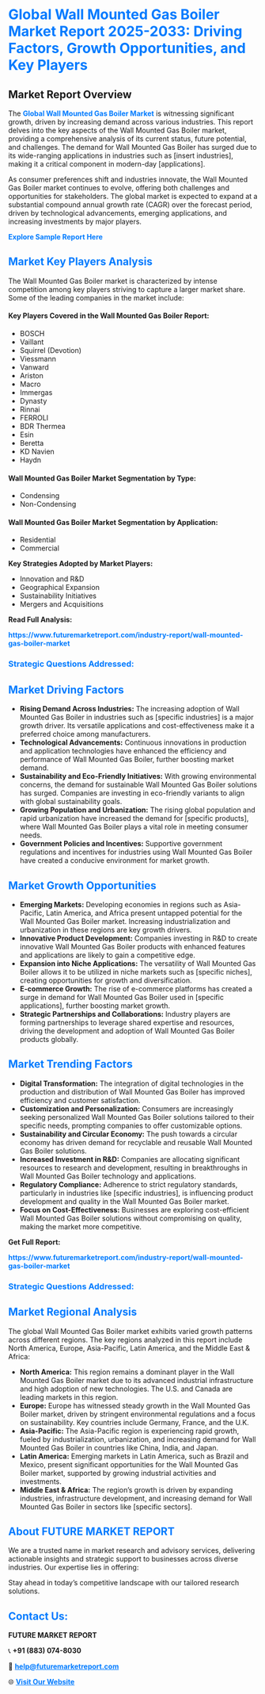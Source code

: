 <h1 style="color: #007BFF;">Global Wall Mounted Gas Boiler Market Report 2025-2033: Driving Factors, Growth Opportunities, and Key Players</h1>

<section id="overview">
<h2>Market Report Overview</h2>
<p>The <a href="https://www.futuremarketreport.com/industry-report/wall-mounted-gas-boiler-market" style="color: #007BFF; text-decoration: none;"><strong>Global Wall Mounted Gas Boiler Market</strong></a> is witnessing significant growth, driven by increasing demand across various industries. This report delves into the key aspects of the Wall Mounted Gas Boiler market, providing a comprehensive analysis of its current status, future potential, and challenges. The demand for Wall Mounted Gas Boiler has surged due to its wide-ranging applications in industries such as [insert industries], making it a critical component in modern-day [applications].</p>
<p>As consumer preferences shift and industries innovate, the Wall Mounted Gas Boiler market continues to evolve, offering both challenges and opportunities for stakeholders. The global market is expected to expand at a substantial compound annual growth rate (CAGR) over the forecast period, driven by technological advancements, emerging applications, and increasing investments by major players.</p>
</section>

<section id="overview">
<p><a href="https://www.futuremarketreport.com/request-sample/reportId=106234" style="color: #007BFF; text-decoration: none;"><strong>Explore Sample Report Here</strong></a></p>
</section>

<section id="key-players">
<h2 style="color: #007BFF;">Market Key Players Analysis</h2>
<p>The Wall Mounted Gas Boiler market is characterized by intense competition among key players striving to capture a larger market share. Some of the leading companies in the market include:</p>
<h4>Key Players Covered in the Wall Mounted Gas Boiler Report:</h4>
<ul><li>BOSCH</li><li>Vaillant</li><li>Squirrel (Devotion)</li><li>Viessmann</li><li>Vanward</li><li>Ariston</li><li>Macro</li><li>Immergas</li><li>Dynasty</li><li>Rinnai</li><li>FERROLI</li><li>BDR Thermea</li><li>Esin</li><li>Beretta</li><li>KD Navien</li><li>Haydn</li></ul>
<h4>Wall Mounted Gas Boiler Market Segmentation by Type:</h4>
<ul><li>Condensing</li><li>Non-Condensing</li></ul>

<h4>Wall Mounted Gas Boiler Market Segmentation by Application:</h4>
<ul><li>Residential</li><li>Commercial</li></ul>
<p><strong>Key Strategies Adopted by Market Players:</strong></p>
<ul>
<li>Innovation and R&D</li>
<li>Geographical Expansion</li>
<li>Sustainability Initiatives</li>
<li>Mergers and Acquisitions</li>
</ul>
</section>

<section>
<p><strong>Read Full Analysis: </strong></p><a href="https://www.futuremarketreport.com/industry-report/wall-mounted-gas-boiler-market" style="color: #007BFF; text-decoration: none;"><strong>https://www.futuremarketreport.com/industry-report/wall-mounted-gas-boiler-market</strong></a>
<h3 style="color: #007BFF;">Strategic Questions Addressed:</h3>
</section>

<section id="driving-factors">
<h2 style="color: #007BFF;">Market Driving Factors</h2>
<ul>
<li><strong>Rising Demand Across Industries:</strong> The increasing adoption of Wall Mounted Gas Boiler in industries such as [specific industries] is a major growth driver. Its versatile applications and cost-effectiveness make it a preferred choice among manufacturers.</li>
<li><strong>Technological Advancements:</strong> Continuous innovations in production and application technologies have enhanced the efficiency and performance of Wall Mounted Gas Boiler, further boosting market demand.</li>
<li><strong>Sustainability and Eco-Friendly Initiatives:</strong> With growing environmental concerns, the demand for sustainable Wall Mounted Gas Boiler solutions has surged. Companies are investing in eco-friendly variants to align with global sustainability goals.</li>
<li><strong>Growing Population and Urbanization:</strong> The rising global population and rapid urbanization have increased the demand for [specific products], where Wall Mounted Gas Boiler plays a vital role in meeting consumer needs.</li>
<li><strong>Government Policies and Incentives:</strong> Supportive government regulations and incentives for industries using Wall Mounted Gas Boiler have created a conducive environment for market growth.</li>
</ul>
</section>

<section id="growth-opportunities">
<h2 style="color: #007BFF;">Market Growth Opportunities</h2>
<ul>
<li><strong>Emerging Markets:</strong> Developing economies in regions such as Asia-Pacific, Latin America, and Africa present untapped potential for the Wall Mounted Gas Boiler market. Increasing industrialization and urbanization in these regions are key growth drivers.</li>
<li><strong>Innovative Product Development:</strong> Companies investing in R&D to create innovative Wall Mounted Gas Boiler products with enhanced features and applications are likely to gain a competitive edge.</li>
<li><strong>Expansion into Niche Applications:</strong> The versatility of Wall Mounted Gas Boiler allows it to be utilized in niche markets such as [specific niches], creating opportunities for growth and diversification.</li>
<li><strong>E-commerce Growth:</strong> The rise of e-commerce platforms has created a surge in demand for Wall Mounted Gas Boiler used in [specific applications], further boosting market growth.</li>
<li><strong>Strategic Partnerships and Collaborations:</strong> Industry players are forming partnerships to leverage shared expertise and resources, driving the development and adoption of Wall Mounted Gas Boiler products globally.</li>
</ul>
</section>

<section id="trending-factors">
<h2 style="color: #007BFF;">Market Trending Factors</h2>
<ul>
<li><strong>Digital Transformation:</strong> The integration of digital technologies in the production and distribution of Wall Mounted Gas Boiler has improved efficiency and customer satisfaction.</li>
<li><strong>Customization and Personalization:</strong> Consumers are increasingly seeking personalized Wall Mounted Gas Boiler solutions tailored to their specific needs, prompting companies to offer customizable options.</li>
<li><strong>Sustainability and Circular Economy:</strong> The push towards a circular economy has driven demand for recyclable and reusable Wall Mounted Gas Boiler solutions.</li>
<li><strong>Increased Investment in R&D:</strong> Companies are allocating significant resources to research and development, resulting in breakthroughs in Wall Mounted Gas Boiler technology and applications.</li>
<li><strong>Regulatory Compliance:</strong> Adherence to strict regulatory standards, particularly in industries like [specific industries], is influencing product development and quality in the Wall Mounted Gas Boiler market.</li>
<li><strong>Focus on Cost-Effectiveness:</strong> Businesses are exploring cost-efficient Wall Mounted Gas Boiler solutions without compromising on quality, making the market more competitive.</li>
</ul>
</section>

<section>
<p><strong>Get Full Report: </strong></p><a href="https://www.futuremarketreport.com/industry-report/wall-mounted-gas-boiler-market" style="color: #007BFF; text-decoration: none;"><strong>https://www.futuremarketreport.com/industry-report/wall-mounted-gas-boiler-market</strong></a>
<h3 style="color: #007BFF;">Strategic Questions Addressed:</h3>
</section>


<section id="regional-analysis">
<h2 style="color: #007BFF;">Market Regional Analysis</h2>
<p>The global Wall Mounted Gas Boiler market exhibits varied growth patterns across different regions. The key regions analyzed in this report include North America, Europe, Asia-Pacific, Latin America, and the Middle East & Africa:</p>
<ul>
<li><strong>North America:</strong> This region remains a dominant player in the Wall Mounted Gas Boiler market due to its advanced industrial infrastructure and high adoption of new technologies. The U.S. and Canada are leading markets in this region.</li>
<li><strong>Europe:</strong> Europe has witnessed steady growth in the Wall Mounted Gas Boiler market, driven by stringent environmental regulations and a focus on sustainability. Key countries include Germany, France, and the U.K.</li>
<li><strong>Asia-Pacific:</strong> The Asia-Pacific region is experiencing rapid growth, fueled by industrialization, urbanization, and increasing demand for Wall Mounted Gas Boiler in countries like China, India, and Japan.</li>
<li><strong>Latin America:</strong> Emerging markets in Latin America, such as Brazil and Mexico, present significant opportunities for the Wall Mounted Gas Boiler market, supported by growing industrial activities and investments.</li>
<li><strong>Middle East & Africa:</strong> The region’s growth is driven by expanding industries, infrastructure development, and increasing demand for Wall Mounted Gas Boiler in sectors like [specific sectors].</li>
</ul>
</section>

<footer>
<h2 style="color: #007BFF;">About FUTURE MARKET REPORT</h2>
<p>We are a trusted name in market research and advisory services, delivering actionable insights and strategic support to businesses across diverse industries. Our expertise lies in offering:</p>

<p>Stay ahead in today’s competitive landscape with our tailored research solutions.</p>

<h2 style="color: #007BFF;">Contact Us:</h2>
<p><strong>FUTURE MARKET REPORT</strong></p>
<p>📞 <strong>+91 (883) 074-8030</strong></p>
<p>📧 <strong><a href="mailto:help@futuremarketreport.com" style="color: #007BFF;">help@futuremarketreport.com</a></strong></p>
<p>🌐 <strong><a href="https://www.futuremarketreport.com/" style="color: #007BFF;">Visit Our Website</a></strong></p>
</footer>